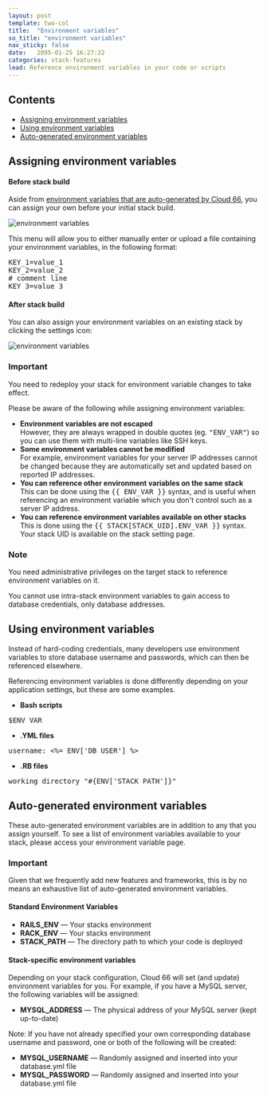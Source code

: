 ```yaml
---
layout: post
template: two-col
title:  "Environment variables"
so_title: "environment variables"
nav_sticky: false
date:   2095-01-25 16:27:22
categories: stack-features
lead: Reference environment variables in your code or scripts
---
```


<h2>Contents</h2>
<ul class="page-toc">
	<li>
		<a href="#assign">Assigning environment variables</a>
	</li>
	<li>
		<a href="#using">Using environment variables</a>
	</li>
	<li>
		<a href="#auto-gen">Auto-generated environment variables</a>
	</li>
</ul>

<h2 id="assign">Assigning environment variables</h2>

#### Before stack build

Aside from [environment variables that are auto-generated by Cloud 66](/stack-features/deploy-hooks.html#hooks), you can assign your own before your initial stack build.

![environment variables](http://cdn.cloud66.com/images/help/environment_vars.png)

This menu will allow you to either manually enter or upload a file containing your environment variables, in the following format:
<pre class="terminal">
KEY&#95;1=value&#95;1
KEY&#95;2=value&#95;2
# comment line
KEY&#95;3=value&#95;3
</pre>

#### After stack build

You can also assign your environment variables on an existing stack by clicking the settings icon:

![environment variables](http://cdn.cloud66.com/images/help/environment_vars_menu.png)

<div class="notice">
    <h3>Important</h3>
    <p>You need to redeploy your stack for environment variable changes to take effect.</p>
</div>

Please be aware of the following while assigning environment variables:

- <b>Environment variables are not escaped</b><br/>
However, they are always wrapped in double quotes (eg. <kbd>"ENV_VAR"</kbd>) so you can use them with multi-line variables like SSH keys.
- <b>Some environment variables cannot be modified</b><br/>
For example, environment variables for your server IP addresses cannot be changed because they are automatically set and updated based on reported IP addresses.
- <b>You can reference other environment variables on the same stack</b><br/>
This can be done using the <kbd>&#123;&#123; ENV&#95;VAR &#125;&#125;</kbd> syntax, and is useful when referencing an environment variable which you don't control such as a server IP address.
- <b>You can reference environment variables available on other stacks</b><br/>
This is done using the <kbd>&#123;&#123; STACK[STACK_UID].ENV&#95;VAR &#125;&#125;</kbd> syntax. Your stack UID is available on the stack setting page.

<div class="notice">
  <h3>Note</h3>
  <p>You need administrative privileges on the target stack to reference environment variables on it.</p>
  <p>You cannot use intra-stack environment variables to gain access to database credentials, only database addresses.</p>
</div>

<h2 id="using">Using environment variables</h2>
Instead of hard-coding credentials, many developers use environment variables to store database username and passwords, which can then be referenced elsewhere.

Referencing environment variables is done differently depending on your application settings, but these are some examples.

- <b>Bash scripts</b>
<pre class="terminal">$ENV_VAR</pre>
- <b>.YML files</b><br/>
<pre class="terminal">username: &lt;%= ENV['DB&#95;USER'] %&gt;</pre>
- <b>.RB files</b><br/>
<pre class="terminal">working_directory "#{ENV['STACK_PATH']}"</pre>

<h2 id="auto-gen">Auto-generated environment variables</h2>
These auto-generated environment variables are in addition to any that you assign yourself. To see a list of environment variables available to your stack, please access your environment variable page.

<div class="notice">
    <h3>Important</h3>
    <p>Given that we frequently add new features and frameworks, this is by no means an exhaustive list of auto-generated environment variables.</p>
</div>

#### Standard Environment Variables

- **RAILS&#95;ENV** &mdash; Your stacks environment
- **RACK&#95;ENV** &mdash; Your stacks environment
- **STACK&#95;PATH** &mdash; The directory path to which your code is deployed

#### Stack-specific environment variables

Depending on your stack configuration, Cloud 66 will set (and update) environment variables for you. For example, if you have a MySQL server, the following variables will be assigned:

- **MYSQL&#95;ADDRESS** &mdash; The physical address of your MySQL server (kept up-to-date)

Note: If you have not already specified your own corresponding database username and password, one or both of the following will be created:

- **MYSQL&#95;USERNAME** &mdash; Randomly assigned and inserted into your database.yml file
- **MYSQL&#95;PASSWORD** &mdash; Randomly assigned and inserted into your database.yml file